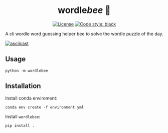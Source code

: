 <div align="center">

# wordle*bee* 🐝

[![License](https://img.shields.io/badge/license-MIT-blue)](#license)
[![Code style: black](https://img.shields.io/badge/code%20style-black-000000.svg)](#black)
</div>

A cli wordle word guessing helper bee to solve the wordle puzzle of the day.

[![asciicast](https://asciinema.org/a/NSZZUpGhajLcDh9xuMGYIDjTs.svg)](https://asciinema.org/a/NSZZUpGhajLcDh9xuMGYIDjTs?t=8)

## Usage

    python -m wordlebee

## Installation

Install conda enviroment:

    conda env create -f environment.yml

Install `wordlebee`:

    pip install .
